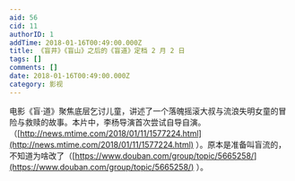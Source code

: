 ```yaml
---
aid: 56
cid: 11
authorID: 1
addTime: 2018-01-16T00:49:00.000Z
title: 《盲井》《盲山》之后的《盲道》定档 2 月 2 日
tags: []
comments: []
date: 2018-01-16T00:49:00.000Z
category: 影视
---
```


电影《盲·道》聚焦底层乞讨儿童，讲述了一个落魄摇滚大叔与流浪失明女童的冒险与救赎的故事。本片中，李杨导演首次尝试自导自演。（[http://news.mtime.com/2018/01/11/1577224.html](http://news.mtime.com/2018/01/11/1577224.html) ）。原本是准备叫盲流的，不知道为啥改了（[https://www.douban.com/group/topic/5665258/](https://www.douban.com/group/topic/5665258/) ）。
